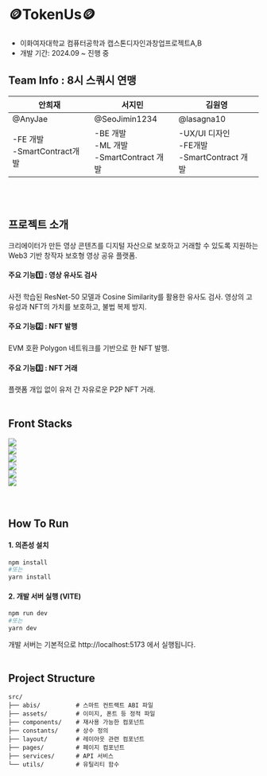 # 🪙TokenUs🪙
- 이화여자대학교 컴퓨터공학과 캡스톤디자인과창업프로젝트A,B
- 개발 기간: 2024.09 ~ 진행 중

## Team Info : 8시 스쿼시 연맹
| 안희재 | 서지민 | 김원영 |
| --- | --- | --- |
| @AnyJae | @SeoJimin1234    | @lasagna10 |
| -FE 개발<br>-SmartContract개발 | -BE 개발<br>-ML 개발<br>-SmartContract 개발| -UX/UI 디자인<br>-FE개발<br>-SmartContract 개발 |
</br></br>

## 프로젝트 소개
 크리에이터가 만든 영상 콘텐츠를 디지털 자산으로 보호하고 거래할 수 있도록 지원하는 Web3 기반 창작자 보호형 영상 공유 플랫폼.
#### 주요 기능1️⃣ : 영상 유사도 검사<br>
사전 학습된 ResNet-50 모델과 Cosine Similarity를 활용한 유사도 검사. 영상의 고유성과 NFT의 가치를 보호하고, 불법 복제 방지.
#### 주요 기능2️⃣ : NFT 발행<br>
EVM 호환 Polygon 네트워크를 기반으로 한 NFT 발행.
#### 주요 기능3️⃣ : NFT 거래<br>
플랫폼 개입 없이 유저 간 자유로운 P2P NFT 거래. 
</br></br>

## Front Stacks
<img src="https://img.shields.io/badge/html5-E34F26?style=for-the-badge&logo=html5&logoColor=white"><br>
<img src="https://img.shields.io/badge/css-1572B6?style=for-the-badge&logo=css3&logoColor=white"><br>
<img src="https://img.shields.io/badge/javascript-F7DF1E?style=for-the-badge&logo=javascript&logoColor=black"><br>
<img src="https://img.shields.io/badge/react-61DAFB?style=for-the-badge&logo=react&logoColor=black"><br>
<img src="https://img.shields.io/badge/node.js-339933?style=for-the-badge&logo=Node.js&logoColor=white"><br>
<img src="https://img.shields.io/badge/socket.io-010101?style=for-the-badge&logo=socket.io&logoColor=white"><br>
</br></br>

## How To Run
#### 1. 의존성 설치
```bash
npm install
#또는
yarn install
```
#### 2. 개발 서버 실행 (VITE)
```bash
npm run dev
#또는
yarn dev
```
개발 서버는 기본적으로 http://localhost:5173 에서 실행됩니다.
</br></br>

## Project Structure
```
src/
├── abis/          # 스마트 컨트랙트 ABI 파일
├── assets/        # 이미지, 폰트 등 정적 파일
├── components/    # 재사용 가능한 컴포넌트
├── constants/     # 상수 정의
├── layout/        # 레이아웃 관련 컴포넌트
├── pages/         # 페이지 컴포넌트
├── services/      # API 서비스
└── utils/         # 유틸리티 함수
```
